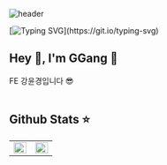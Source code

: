 ![header](https://capsule-render.vercel.app/api?type=Rect&color=gradient&text=%20HAPPY_GGANG%20&height=300&fontSize=90&textBg=false)

[![Typing SVG](https://readme-typing-svg.herokuapp.com/?width=1200&center=true&color=24b220&lines=🐹happy+GGangs+github🐹;)](https://git.io/typing-svg)

## Hey 👋, I'm GGang 👻

<div>FE 강윤경입니다 😎</div>

<br/>

<!-- <br/>   -->

<!-- ## Rapidfire 🔥 -->

<!-- - 블로그 :  [김반죽의 기술블로그](https://velog.io/@kimbanjuk) 🌱


- 이력서 : [이력서 보러가기](https://www.notion.so/VueJS-5ec12e5c589c4490920bfe078aa06e35)   -->

<!-- </td></tr></table>

<br/>


## Languages and Tools ⚒
<div align="center">
<a href="https://getbootstrap.com/docs/3.4/javascript/" target="_blank"><img style="margin: 10px" src="https://profilinator.rishav.dev/skills-assets/bootstrap-plain.svg" alt="Bootstrap" height="25" /></a>
<a href="https://www.w3schools.com/css/" target="_blank"><img style="margin: 10px" src="https://profilinator.rishav.dev/skills-assets/css3-original-wordmark.svg" alt="CSS3" height="25" /></a>
<a href="https://en.wikipedia.org/wiki/HTML5" target="_blank"><img style="margin: 10px" src="https://profilinator.rishav.dev/skills-assets/html5-original-wordmark.svg" alt="HTML5" height="25" /></a>
<a href="https://www.javascript.com/" target="_blank"><img style="margin: 10px" src="https://profilinator.rishav.dev/skills-assets/javascript-original.svg" alt="JavaScript" height="25" /></a>
<a href="https://www.typescriptlang.org/" target="_blank"><img style="margin: 10px" src="https://profilinator.rishav.dev/skills-assets/typescript-original.svg" alt="TypeScript" height="25" /></a>
<a href="https://github.com/" target="_blank"><img style="margin: 10px" src="https://profilinator.rishav.dev/skills-assets/git-scm-icon.svg" alt="Git" height="25" /></a>
<a href="https://about.gitlab.com/" target="_blank"><img style="margin: 10px" src="https://profilinator.rishav.dev/skills-assets/gitlab.svg" alt="GitLab" height="25" /></a>
<a href="https://sass-lang.com/" target="_blank"><img style="margin: 10px" src="https://profilinator.rishav.dev/skills-assets/sass-original.svg" alt="Sass" height="25" /></a>
<a href="https://jquery.com/" target="_blank"><img style="margin: 10px" src="https://profilinator.rishav.dev/skills-assets/jquery.png" alt="jQuery" height="25" /></a>
<a href="https://vuejs.org/" target="_blank"><img style="margin: 10px" src="https://profilinator.rishav.dev/skills-assets/vuejs-original-wordmark.svg" alt="Vue.js" height="25" /></a>
</div>

<br/>   -->

## Github Stats ⭐️

<table><tr><td valign="top" width="50%">

<img src="https://github-readme-stats.vercel.app/api?username=happyGGang&show_icons=true&count_private=true&hide_border=true" align="left" style="width: 100%" />

</td><td valign="top" width="50%">

<img src="https://github-readme-stats.vercel.app/api/top-langs/?username=happyGGang&hide_border=true&layout=compact" align="left" style="width: 100%" />

</td></tr></table>


